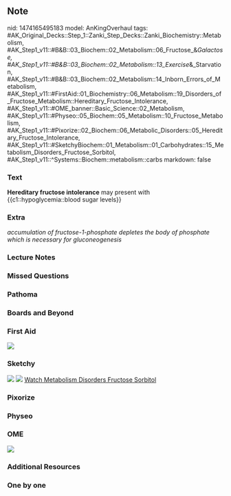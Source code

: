 ## Note
nid: 1474165495183
model: AnKingOverhaul
tags: #AK_Original_Decks::Step_1::Zanki_Step_Decks::Zanki_Biochemistry::Metabolism, #AK_Step1_v11::#B&B::03_Biochem::02_Metabolism::06_Fructose_&_Galactose, #AK_Step1_v11::#B&B::03_Biochem::02_Metabolism::13_Exercise_&_Starvation, #AK_Step1_v11::#B&B::03_Biochem::02_Metabolism::14_Inborn_Errors_of_Metabolism, #AK_Step1_v11::#FirstAid::01_Biochemistry::06_Metabolism::19_Disorders_of_Fructose_Metabolism::Hereditary_Fructose_Intolerance, #AK_Step1_v11::#OME_banner::Basic_Science::02_Metabolism, #AK_Step1_v11::#Physeo::05_Biochem::05_Metabolism::10_Fructose_Metabolism, #AK_Step1_v11::#Pixorize::02_Biochem::06_Metabolic_Disorders::05_Hereditary_Fructose_Intolerance, #AK_Step1_v11::#SketchyBiochem::01_Metabolism::01_Carbohydrates::15_Metabolism_Disorders_Fructose_Sorbitol, #AK_Step1_v11::^Systems::Biochem::metabolism::carbs
markdown: false

### Text
<div>
  <b>Hereditary fructose intolerance</b> may present with
  {{c1::hypoglycemia::blood sugar levels}}
</div>

### Extra
<i>accumulation of fructose-1-phosphate depletes the body of
phosphate which is necessary for gluconeogenesis</i>

### Lecture Notes


### Missed Questions


### Pathoma


### Boards and Beyond


### First Aid
<img src="tmp4ppvv5.png">

### Sketchy
<img src="Screen%20Shot%202021-01-07%20at%2015.08.09.jpg">
<img src="Screen%20Shot%202021-01-07%20at%2015.08.32.jpg"> <a href=
"https://dashboard.sketchy.com/study/medical/courses/medical-biochemistry/units/medical-biochemistry-metabolism/videos/medical-biochemistry-metabolism-carbohydrates-metabolism-and-disorders-of-fructose-and-sorbitol?utm_source=anki&utm_medium=partnership&utm_campaign=february_update&utm_content=medical">
Watch Metabolism Disorders Fructose Sorbitol</a>

### Pixorize


### Physeo


### OME
<div class="ome-widget">
  <a href=
  "https://onlinemeded.org/spa/metabolism?ref=anki"><img src=
  "_OME_AnkiFlashcards_Topic_5.png"></a>
</div>

### Additional Resources


### One by one

